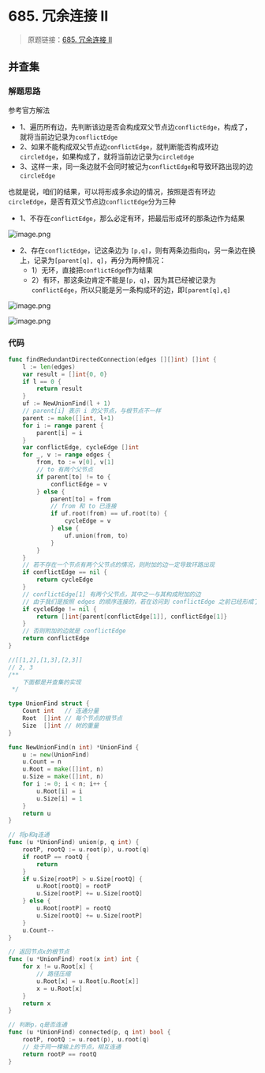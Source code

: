 # 685. 冗余连接 II
> 原题链接：[685. 冗余连接 II](https://leetcode-cn.com/problems/redundant-connection-ii/)

## 并查集
### 解题思路
参考官方解法

* 1、遍历所有边，先判断该边是否会构成双父节点边``conflictEdge``，构成了，就将当前边记录为``conflictEdge``
* 2、如果不能构成双父节点边``conflictEdge``，就判断能否构成环边``circleEdge``，如果构成了，就将当前边记录为``circleEdge``
* 3、这样一来，同一条边就不会同时被记为``conflictEdge``和导致环路出现的边``circleEdge``

也就是说，咱们的结果，可以将形成多余边的情况，按照是否有环边``circleEdge``，是否有双父节点边``conflictEdge``分为三种

* 1、不存在``conflictEdge``，那么必定有环，把最后形成环的那条边作为结果

![image.png](https://pic.leetcode-cn.com/1600325965-ILcmIG-image.png)

* 2、存在``conflictEdge``，记这条边为 ``[p,q]``，则有两条边指向``q``，另一条边在换上，记录为``[parent[q], q]``，再分为两种情况：
    * 1）无环，直接把``conflictEdge``作为结果
    * 2）有环，那这条边肯定不能是``[p, q]``，因为其已经被记录为``conflictEdge``，所以只能是另一条构成环的边，即``[parent[q],q]``

![image.png](https://pic.leetcode-cn.com/1600325951-ZHsWkH-image.png)

![image.png](https://pic.leetcode-cn.com/1600325959-DZFHgi-image.png)


### 代码
```go
func findRedundantDirectedConnection(edges [][]int) []int {
	l := len(edges)
	var result = []int{0, 0}
	if l == 0 {
		return result
	}
	uf := NewUnionFind(l + 1)
	// parent[i] 表示 i 的父节点，与根节点不一样
	parent := make([]int, l+1)
	for i := range parent {
		parent[i] = i
	}
	var conflictEdge, cycleEdge []int
	for _, v := range edges {
		from, to := v[0], v[1]
		// to 有两个父节点
		if parent[to] != to {
			conflictEdge = v
		} else {
			parent[to] = from
			// from 和 to 已连接
			if uf.root(from) == uf.root(to) {
				cycleEdge = v
			} else {
				uf.union(from, to)
			}
		}
	}
	// 若不存在一个节点有两个父节点的情况，则附加的边一定导致环路出现
	if conflictEdge == nil {
		return cycleEdge
	}
	// conflictEdge[1] 有两个父节点，其中之一与其构成附加的边
	// 由于我们是按照 edges 的顺序连接的，若在访问到 conflictEdge 之前已经形成了环路，则附加的边在环上
	if cycleEdge != nil {
		return []int{parent[conflictEdge[1]], conflictEdge[1]}
	}
	// 否则附加的边就是 conflictEdge
	return conflictEdge
}

//[[1,2],[1,3],[2,3]]
// 2, 3
/**
	下面都是并查集的实现
 */

type UnionFind struct {
	Count int   // 连通分量
	Root  []int // 每个节点的根节点
	Size  []int // 树的重量
}

func NewUnionFind(n int) *UnionFind {
	u := new(UnionFind)
	u.Count = n
	u.Root = make([]int, n)
	u.Size = make([]int, n)
	for i := 0; i < n; i++ {
		u.Root[i] = i
		u.Size[i] = 1
	}
	return u
}

// 将p和q连通
func (u *UnionFind) union(p, q int) {
	rootP, rootQ := u.root(p), u.root(q)
	if rootP == rootQ {
		return
	}
	if u.Size[rootP] > u.Size[rootQ] {
		u.Root[rootQ] = rootP
		u.Size[rootP] += u.Size[rootQ]
	} else {
		u.Root[rootP] = rootQ
		u.Size[rootQ] += u.Size[rootP]
	}
	u.Count--
}

// 返回节点x的根节点
func (u *UnionFind) root(x int) int {
	for x != u.Root[x] {
		// 路径压缩
		u.Root[x] = u.Root[u.Root[x]]
		x = u.Root[x]
	}
	return x
}

// 判断p，q是否连通
func (u *UnionFind) connected(p, q int) bool {
	rootP, rootQ := u.root(p), u.root(q)
	// 处于同一棵输上的节点，相互连通
	return rootP == rootQ
}

```
